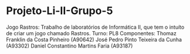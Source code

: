 # Projeto-Li-II-Grupo-5

Jogo Rastros:
Trabalho de laboratórios de Informática II, que tem o intuíto de criar um jogo chamado Rastros.
Turno: PL8
Componentes: Thomaz Franklin da Costa Pinheiro (A90642)
             José Pedro Pinto Teixeira da Cunha (A93302) 
             Daniel Constantino Martins Faria (A93187)
